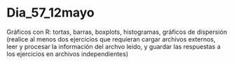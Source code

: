 # Dia_57_12mayo
Gráficos con R: tortas, barras, boxplots, histogramas, gráficos de dispersión (realice al menos dos ejercicios que requieran cargar archivos externos, leer y procesar la información del archvo leído, y guardar las respuestas a los ejercicios  en archivos independientes)
